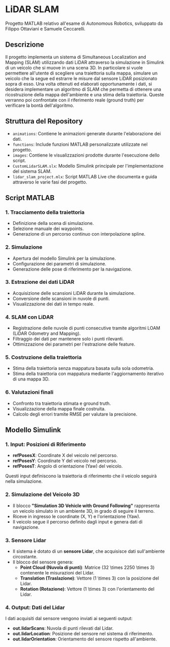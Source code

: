 # LiDAR SLAM

Progetto MATLAB relativo all'esame di Autonomous Robotics, sviluppato da Filippo Ottaviani e Samuele Ceccarelli.

## Descrizione

Il progetto implementa un sistema di Simultaneous Localization and Mapping (SLAM) utilizzando dati LiDAR attraverso la simulazione in Simulink di un veicolo che si muove in una scena 3D. In particolare si vuole permettere all'utente di scegliere una traiettoria sulla mappa, simulare un veicolo che la segue ed estrarre le misure dal sensore LiDAR posizionato sopra di esso. Una volta ottenuti ed elaborati opportunamente i dati, si desidera implementare un algoritmo di SLAM che permetta di ottenere una ricostruzione della mappa dell'ambiente e una stima della traiettoria. Queste verranno poi confrontate con il riferimento reale (ground truth) per verificare la bontà dell'algoritmo. 

## Struttura del Repository

- `animations`: Contiene le animazioni generate durante l'elaborazione dei dati.
- `functions`: Include funzioni MATLAB personalizzate utilizzate nel progetto.
- `images`: Contiene le visualizzazioni prodotte durante l'esecuzione dello script.
- `CustomLidarSLAM.slx`: Modello Simulink principale per l'implementazione del sistema SLAM.
- `lidar_slam_project.mlx`: Script MATLAB Live che documenta e guida attraverso le varie fasi del progetto.

## Script MATLAB

### 1. **Tracciamento della traiettoria**
- Definizione della scena di simulazione.
- Selezione manuale dei waypoints.
- Generazione di un percorso continuo con interpolazione spline.

### 2. **Simulazione**
- Apertura del modello Simulink per la simulazione.
- Configurazione dei parametri di simulazione.
- Generazione delle pose di riferimento per la navigazione.

### 3. **Estrazione dei dati LiDAR**
- Acquisizione delle scansioni LiDAR durante la simulazione.
- Conversione delle scansioni in nuvole di punti.
- Visualizzazione dei dati in tempo reale.

### 4. **SLAM con LiDAR**
- Registrazione delle nuvole di punti consecutive tramite algoritmi LOAM (LiDAR Odometry and Mapping).
- Filtraggio dei dati per mantenere solo i punti rilevanti.
- Ottimizzazione dei parametri per l'estrazione delle feature.

### 5. **Costruzione della traiettoria**
- Stima della traiettoria senza mappatura basata sulla sola odometria.
- Stima della traiettoria con mappatura mediante l'aggiornamento iterativo di una mappa 3D.

### 6. **Valutazioni finali**
- Confronto tra traiettoria stimata e ground truth.
- Visualizzazione della mappa finale costruita.
- Calcolo degli errori tramite RMSE per valutare la precisione.

## Modello Simulink

### **1. Input: Posizioni di Riferimento**
- **refPosesX**: Coordinate X del veicolo nel percorso.
- **refPosesY**: Coordinate Y del veicolo nel percorso.
- **refPosesT**: Angolo di orientazione (Yaw) del veicolo.

Questi input definiscono la traiettoria di riferimento che il veicolo seguirà nella simulazione.

### **2. Simulazione del Veicolo 3D**
- Il blocco **"Simulation 3D Vehicle with Ground Following"** rappresenta un veicolo simulato in un ambiente 3D, in grado di seguire il terreno.
- Riceve in ingresso le coordinate \(X, Y\) e l'orientazione \(Yaw\).
- Il veicolo segue il percorso definito dagli input e genera dati di navigazione.

### **3. Sensore Lidar**
- Il sistema è dotato di un **sensore Lidar**, che acquisisce dati sull'ambiente circostante.
- Il blocco del sensore genera:
  - **Point Cloud (Nuvola di punti)**: Matrice \(32 \times 2250 \times 3\) contenente le misurazioni del Lidar.
  - **Translation (Traslazione)**: Vettore \(1 \times 3\) con la posizione del Lidar.
  - **Rotation (Rotazione)**: Vettore \(1 \times 3\) con l'orientamento del Lidar.

### **4. Output: Dati del Lidar**
I dati acquisiti dal sensore vengono inviati ai seguenti output:
- **out.lidarScans**: Nuvola di punti rilevati dal Lidar.
- **out.lidarLocation**: Posizione del sensore nel sistema di riferimento.
- **out.lidarOrientation**: Orientamento del sensore rispetto all'ambiente.

